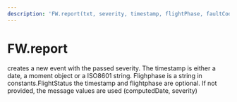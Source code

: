 ```yaml
---
description: 'FW.report(txt, severity, timestamp, flightPhase, faultCode)'
---
```


# FW.report

creates a new event with the passed severity. The timestamp is either a date, a moment object or a ISO8601 string. Flighphase is a string in constants.FlightStatus the timestamp and flightphase are optional. If not provided, the message values are used \(computedDate, severity\)



